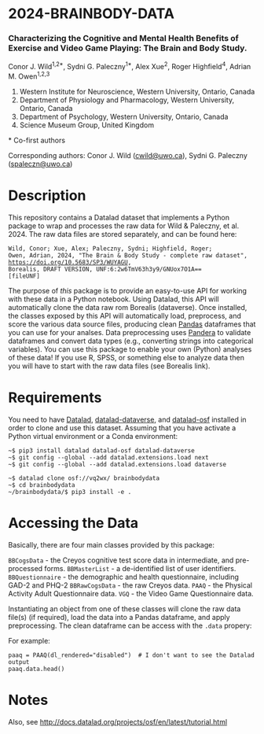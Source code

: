 # 2024-BRAINBODY-DATA

### Characterizing the Cognitive and Mental Health Benefits of Exercise and Video Game Playing: The Brain and Body Study.

Conor J. Wild<sup>1,2*</sup>, Sydni G. Paleczny<sup>1*</sup>, Alex Xue<sup>2</sup>, Roger Highfield<sup>4</sup>, Adrian M. Owen<sup>1,2,3</sup>

1. Western Institute for Neuroscience, Western University, Ontario, Canada
2. Department of Physiology and Pharmacology, Western University, Ontario, Canada
3. Department of Psychology, Western University, Ontario, Canada
4. Science Museum Group, United Kingdom

\* Co-first authors

Corresponding authors: Conor J. Wild (cwild@uwo.ca), Sydni G. Paleczny (spaleczn@uwo.ca)

# Description

This repository contains a Datalad dataset that implements a Python package to wrap and processes the raw data for Wild & Paleczny, et al. 2024. The raw data files are stored separately, and can be found here:

<code>Wild, Conor; Xue, Alex; Paleczny, Sydni; Highfield, Roger; Owen, Adrian, 2024, "The Brain & Body Study - complete raw dataset", https://doi.org/10.5683/SP3/WUYAGU, Borealis, DRAFT VERSION, UNF:6:2w6TmV63h3y9/GNUox7O1A== [fileUNF]</code>

The purpose of *this* package is to provide an easy-to-use API for working with these data in a Python notebook. Using Datalad, this API will automatically clone the data raw rom Borealis (dataverse). Once installed, the classes exposed by this API will automatically load, preprocess, and score the various data source files, producing clean [Pandas](https://pandas.pydata.org/) dataframes that you can use for your analses. Data preprocessing uses [Pandera](https://pandera.readthedocs.io/en/stable/) to validate dataframes and convert data types (e.g., converting strings into categorical variables). You can use this package to enable your own (Python) analyses of these data! If you use R, SPSS, or something else to analyze data then you will have to start with the raw data files (see Borealis link).

# Requirements

You need to have [Datalad](https://www.datalad.org/), [datalad-dataverse](https://docs.datalad.org/projects/dataverse/en/latest/index.html), and [datalad-osf](http://docs.datalad.org/projects/osf/en/latest/) installed in order to clone and use this dataset. Assuming that you have activate a Python virtual environment or a Conda environment:

```
~$ pip3 install datalad datalad-osf datalad-dataverse
~$ git config --global --add datalad.extensions.load next
~$ git config --global --add datalad.extensions.load dataverse

~$ datalad clone osf://vq2wx/ brainbodydata
~$ cd brainbodydata
~/brainbodydata/$ pip3 install -e .
```

# Accessing the Data

Basically, there are four main classes provided by this package:

`BBCogsData` - the Creyos cognitive test score data in intermediate, and pre-processed forms.
`BBMasterList` - a de-identified list of user identifiers.
`BBQuestionnaire` - the demographic and health questionnaire, including GAD-2 and PHQ-2
`BBRawCogsData` - the raw Creyos data.
`PAAQ` - the Physical Activity Adult Questionnaire data.
`VGQ` - the Video Game Questionnaire data.

Instantiating an object from one of these classes will clone the raw data file(s) (if required), load the data into a Pandas dataframe, and apply preprocessing. The clean dataframe can be access with the `.data` propery:

For example:

```
paaq = PAAQ(dl_rendered="disabled")  # I don't want to see the Datalad output
paaq.data.head()
```

# Notes

Also, see http://docs.datalad.org/projects/osf/en/latest/tutorial.html